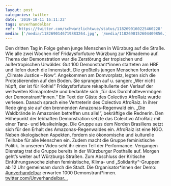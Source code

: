 ```yaml
---
layout: post
categories: twitter
date: '2019-10-11 16:11:22'
tags: unverhandelbar
ref: 'https://twitter.com/schwarzlichtwue/status/1182690160225460228'
media: ['/media/1182690146719883264.jpg', '/media/1182690152604409856.jpg', '/media/1182690163018944512.jpg', '/media/1182690174716784640.jpg', '/media/1182690183411568640.jpg', '/media/1182690364853047304.jpg']
---
```

Den dritten Tag in Folge gehen junge Menschen in Würzburg auf die Straße. Wie alle zwei Wochen rief Fridaysforfuture Würzburg zur Klimademo auf. Thema der Demonstration war die Zerstörung der tropischen und außertropischen Urwälder. 
Gut 100 Demonstrant\*innen starteten am HBF und liefen durch die Innenstadt. Die großteils jungen Menschen forderten „Climate Justice – Now“. Angekommen am Domvorplatz, legten sich die Protestierenden auf den Boden. Sie sprangen auf u. sangen: „Wer nicht hüpft, der ist für Kohle!“ 
Fridaysforfuture rekapitulierte den Verlauf der weltweiten Klimaproteste und bedankte sich „für das Durchhaltevermögen der Demonstrant\*innen.“ Ein Text der Gäste des Colectivo AfroRaiz wurde verlesen. 
Danach sprach eine Vertreterin des Colectivo AfroRaiz. In ihrer Rede ging sie auf den brennenden Amazonas-Regenwald ein. „Die Waldbrände in Amazonien betreffen uns alle!“, bekräftige die Rednerin.
Den Höhepunkt der lebhaften Demonstration setzte das Colectivo AfroRaiz mit einer Tanz- und Musikeinlage. Die Gruppe aus dem Norden Brasiliens setzt sich für den Erhalt des Amazonas-Regenwaldes ein.
AfroRaiz ist eine NGO. Neben ökologischen Aspekten, fordern sie ökonomische und kulturelle Teilhabe für alle Menschen ein. Zudem macht die Gruppe feministische Politik.
In unserem Video seht ihr einen Teil der Performance. Vergangen Dienstag trat die Gruppe bereits in der Würzburger Posthalle auf. 
Morgen geht’s weiter auf Würzburgs Straßen. Zum Abschluss der Kritische Einführungswoche ziehen feministische, Klima- und „Solidarity“-Gruppen ab 12 Uhr gemeinsam durch die Stadt. Die Organisator\*innen der Demo: [#unverhandelbar](/t/unverhandelbar) erwarten 1000 Demonstrant\*innen.
[twitter.com/Unverhandelbar…](https://twitter.com/Unverhandelbar1/status/1182683662770491392?s=19)
